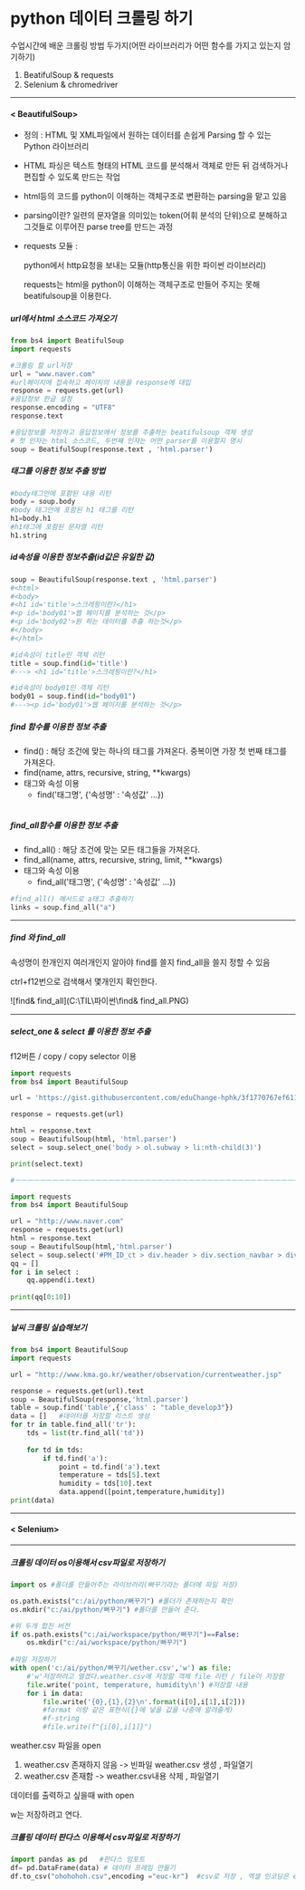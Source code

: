 # python 데이터 크롤링 하기

 수업시간에 배운 크롤링 방법 두가지(어떤 라이브러리가 어떤 함수를 가지고 있는지 암기하기)

1. BeatifulSoup & requests
2. Selenium & chromedriver 

------

#### < BeautifulSoup>

-  정의 : HTML 및 XML파일에서 원하는 데이터를 손쉽게 Parsing 할 수 있는 Python 라이브러리
  
-  HTML 파싱은 텍스트 형태의 HTML 코드를 분석해서 객체로 만든 뒤 검색하거나 편집할 수 있도록 만드는 작업
  
-  html등의 코드를 python이 이해하는 객체구조로 변환하는 parsing을 맡고 있음
  
  - parsing이란? 일련의 문자열을 의미있는 token(어휘 분석의 단위)으로 분해하고 그것들로 이루어진 parse tree를 만드는 과정
  
  - requests 모듈 :
  
    python에서 http요청을 보내는 모듈(http통신을 위한 파이썬 라이브러리)
  
    requests는 html을  python이 이해하는 객체구조로 만들어 주지는 못해 beatifulsoup을 이용한다. 



##### url에서 html 소스코드 가져오기

```python
from bs4 import BeatifulSoup
import requests 

#크롤링 할 url저장
url = "www.naver.com"
#url페이지에 접속하고 페이지의 내용을 response에 대입 
response = requests.get(url)
#응답정보 한글 설정
response.encoding = "UTF8"
response.text

#응답정보를 저장하고 응답정보에서 정보를 추출하는 beatifulsoup 객체 생성
# 첫 인자는 html 소스코드, 두번째 인자는 어떤 parser를 이용할지 명시
soup = BeatifulSoup(response.text , 'html.parser')
```

##### 태그를 이용한 정보 추출 방법 

```python
#body태그안에 포함된 내용 리턴
body = soup.body
#body 태그안에 포함된 h1 태그를 리턴
h1=body.h1
#h1태그에 포함된 문자열 리턴 
h1.string
```

##### id속성을 이용한 정보추출(id값은 유일한 값)

```python
soup = BeautifulSoup(response.text , 'html.parser')
#<html>
#<body>
#<h1 id='title'>스크레핑이란?</h1>
#<p id='body01'>웹 페이지를 분석하는 것</p>
#<p id='body02'>원 하는 데이터를 추출 하는것</p>
#</body>
#</html>

#id속성이 title인 객체 리턴 
title = soup.find(id='title')
#---> <h1 id='title'>스크레핑이란?</h1>

#id속성이 body01인 객체 리턴
body01 = soup.find(id="body01")
#---><p id='body01'>웹 페이지를 분석하는 것</p>
```

##### find 함수를 이용한 정보 추출 

- find() : 해당 조건에 맞는 하나의 태그를 가져온다. 중복이면 가장 첫 번째 태그를 가져온다.
- find(name, attrs, recursive, string, **kwargs)
- 태그와 속성 이용
  - find('태그명', {'속성명' : '속성값' ...})

```python

```

#####  find_all함수를 이용한 정보 추출

- find_all() : 해당 조건에 맞는 모든 태그들을 가져온다.
- find_all(name, attrs, recursive, string, limit, **kwargs)
- 태그와 속성 이용
  - find_all('태그명', {'속성명' : '속성값' ...})

```python
#find_all() 메서드로 a태그 추출하기
links = soup.find_all("a")
```

------

##### find 와 find_all 

속성명이 한개인지 여러개인지 알아야 find를 쓸지 find_all을 쓸지 정할 수 있음 

ctrl+f12번으로 검색해서 몇개인지 확인한다.

![find& find_all](C:\TIL\파이썬\find& find_all.PNG)

------

#####  select_one & select 를 이용한 정보 추출 

f12버튼 / copy / copy selector 이용

```python
import requests
from bs4 import BeautifulSoup

url = 'https://gist.githubusercontent.com/eduChange-hphk/3f1770767ef61105b608244f0d1433f7/raw/23ad99a4786d88b76667f5b7d312cc0d36318c7b/selector.html'

response = requests.get(url)

html = response.text
soup = BeautifulSoup(html, 'html.parser')
select = soup.select_one('body > ol.subway > li:nth-child(3)')

print(select.text)

#ㅡㅡㅡㅡㅡㅡㅡㅡㅡㅡㅡㅡㅡㅡㅡㅡㅡㅡㅡㅡㅡㅡㅡㅡㅡㅡㅡㅡㅡㅡㅡㅡㅡㅡㅡㅡㅡㅡㅡㅡㅡㅡㅡㅡㅡㅡㅡㅡㅡㅡ

import requests
from bs4 import BeautifulSoup

url = "http://www.naver.com"
response = requests.get(url)
html = response.text
soup = BeautifulSoup(html,'html.parser')
select = soup.select('#PM_ID_ct > div.header > div.section_navbar > div.area_hotkeyword.PM_CL_realtimeKeyword_base > div.ah_roll.PM_CL_realtimeKeyword_rolling_base > div > ul >li >a >span.ah_k')
qq = []
for i in select :
    qq.append(i.text)
    
print(qq[0:10])
```

------

##### 날씨 크롤링 실습해보기

``` python
from bs4 import BeautifulSoup
import requests

url = "http://www.kma.go.kr/weather/observation/currentweather.jsp"

response = requests.get(url).text
soup = BeautifulSoup(response,'html.parser')
table = soup.find('table',{'class' : "table_develop3"})
data = []   #데이터를 저장할 리스트 생성
for tr in table.find_all('tr'):
    tds = list(tr.find_all('td'))
    
    for td in tds:
        if td.find('a'):
            point = td.find('a').text
            temperature = tds[5].text
            humidity = tds[10].text
            data.append([point,temperature,humidity])            
print(data)
```

------

#### < Selenium>







------

##### 크롤링 데이터 os이용해서 csv파일로 저장하기 

```python
import os #폴더를 만들어주는 라이브러리(뻐꾸기라는 폴더에 파일 저장)

os.path.exists("c:/ai/python/뻐꾸기") #폴더가 존재하는지 확인
os.mkdir("c:/ai/python/뻐꾸기") #폴더를 만들어 준다. 

#위 두개 합친 버전
if os.path.exists("c:/ai/workspace/python/뻐꾸기")==False:
    os.mkdir("c:/ai/workspace/python/뻐꾸기")
    
#파일 저장하기
with open('c:/ai/python/뻐꾸기/wether.csv','w') as file: 
    #'w'저장하려고 열겠다.weather.csv에 저장할 객체 file 리턴 / file이 저장함  
    file.write('point, temperature, humidity\n') #저장할 내용
    for i in data:
        file.write('{0},{1},{2}\n'.format(i[0],i[1],i[2]))
        #format 이랑 같은 표현식({}에 넣을 값을 나중에 알려줄게)
        #f-string
        #file.write(f"{i[0],i[1]}")
```

weather.csv 파일을 open

1. weather.csv 존재하지 않음 -> 빈파일 weather.csv 생성 , 파일열기 
2. weather.csv 존재함 -> weather.csv내용 삭제 , 파일열기

데이터를 출력하고 싶을때 with open 

w는 저장하려고 연다. 



##### 크롤링 데이터 판다스 이용해서 csv파일로 저장하기 

```python
import pandas as pd   #판다스 임포트 
df= pd.DataFrame(data) # 데이터 프레임 만들기 
df.to_csv("ohohohoh.csv",encoding ="euc-kr")  #csv로 저장 , 엑셀 인코딩은 euc-kr
```

